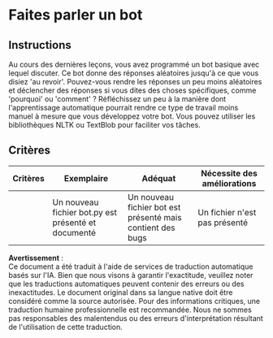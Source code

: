 # Faites parler un bot

## Instructions

Au cours des dernières leçons, vous avez programmé un bot basique avec lequel discuter. Ce bot donne des réponses aléatoires jusqu'à ce que vous disiez 'au revoir'. Pouvez-vous rendre les réponses un peu moins aléatoires et déclencher des réponses si vous dites des choses spécifiques, comme 'pourquoi' ou 'comment' ? Réfléchissez un peu à la manière dont l'apprentissage automatique pourrait rendre ce type de travail moins manuel à mesure que vous développez votre bot. Vous pouvez utiliser les bibliothèques NLTK ou TextBlob pour faciliter vos tâches.

## Critères

| Critères  | Exemplaire                                     | Adéquat                                         | Nécessite des améliorations       |
| --------- | ---------------------------------------------- | ------------------------------------------------ | --------------------------------- |
|           | Un nouveau fichier bot.py est présenté et documenté | Un nouveau fichier bot est présenté mais contient des bugs | Un fichier n'est pas présenté |

**Avertissement** :  
Ce document a été traduit à l'aide de services de traduction automatique basés sur l'IA. Bien que nous visons à garantir l'exactitude, veuillez noter que les traductions automatiques peuvent contenir des erreurs ou des inexactitudes. Le document original dans sa langue native doit être considéré comme la source autorisée. Pour des informations critiques, une traduction humaine professionnelle est recommandée. Nous ne sommes pas responsables des malentendus ou des erreurs d'interprétation résultant de l'utilisation de cette traduction.